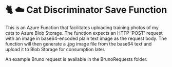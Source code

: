 # 🐈 ☁️ Cat Discriminator Save Function

This is an Azure Function that facilitates uploading training photos of my cats to Azure Blob Storage. The function expects an HTTP 'POST' request with an image in base64-encoded plain text image as the request body. The function will then generate a .jpg image file from the base64 text and upload it to Blob Storage for consumption later.

An example Bruno request is available in the BrunoRequests folder.